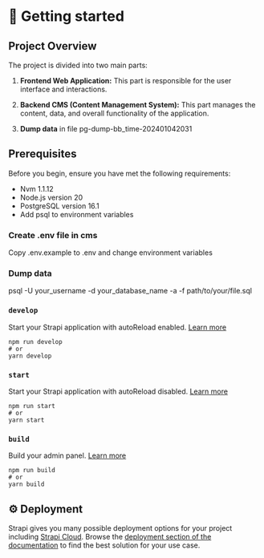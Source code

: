 # 🚀 Getting started


## Project Overview

The project is divided into two main parts:

1. **Frontend Web Application:** This part is responsible for the user interface and interactions.

2. **Backend CMS (Content Management System):** This part manages the content, data, and overall functionality of the application.

3. **Dump data** in file pg-dump-bb_time-202401042031

## Prerequisites

Before you begin, ensure you have met the following requirements:
- Nvm 1.1.12
- Node.js version 20
- PostgreSQL version 16.1
- Add psql to environment variables


### Create .env file in cms
Copy .env.example to .env and change environment variables

### Dump data
psql -U your_username -d your_database_name -a -f path/to/your/file.sql


### `develop`

Start your Strapi application with autoReload enabled. [Learn more](https://docs.strapi.io/dev-docs/cli#strapi-develop)

```
npm run develop
# or
yarn develop
```

### `start`

Start your Strapi application with autoReload disabled. [Learn more](https://docs.strapi.io/dev-docs/cli#strapi-start)

```
npm run start
# or
yarn start
```

### `build`

Build your admin panel. [Learn more](https://docs.strapi.io/dev-docs/cli#strapi-build)

```
npm run build
# or
yarn build
```

## ⚙️ Deployment

Strapi gives you many possible deployment options for your project including [Strapi Cloud](https://cloud.strapi.io). Browse the [deployment section of the documentation](https://docs.strapi.io/dev-docs/deployment) to find the best solution for your use case.


